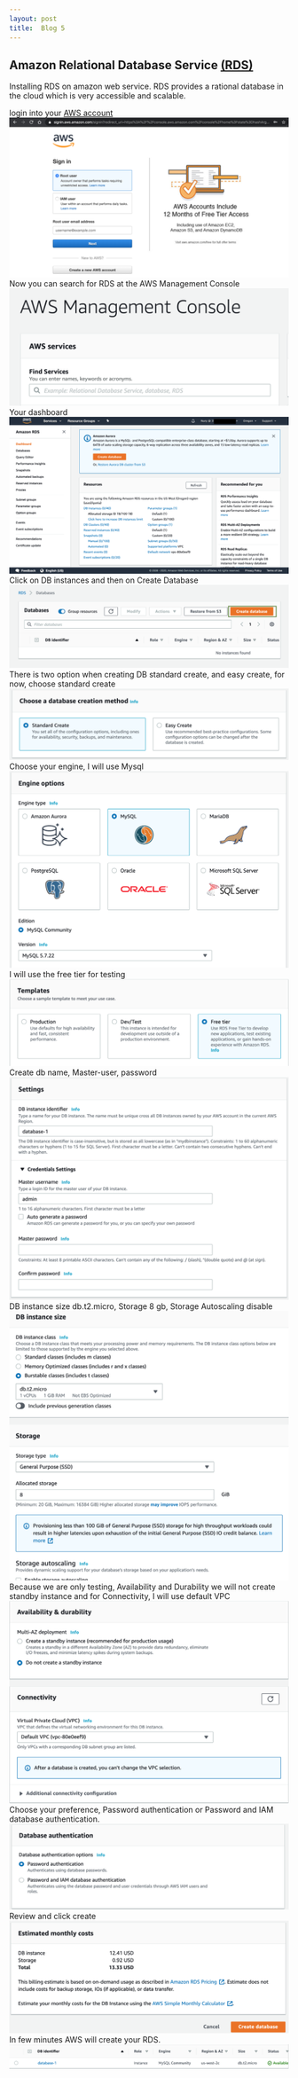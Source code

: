 ```yaml
---
layout: post
title:  Blog 5
---
```

## Amazon Relational Database Service [(RDS)](https://aws.amazon.com/rds/)
Installing RDS on amazon web service. RDS provides a rational database in the cloud which is very accessible and scalable.

login into your [AWS account](https://aws.amazon.com/)
![image](/images/blog5/blog5-1.png)
Now you can search for RDS at the AWS Management Console
![image](/images/blog5/blog5-2.png)
Your dashboard
![image](/images/blog5/blog5-3.png)
Click on DB instances and then on Create Database
![image](/images/blog5/blog5-4.png)
There is two option when creating DB standard create, and easy create, for now, choose standard create
![image](/images/blog5/blog5-5.png)
Choose your engine, I will use Mysql
![image](/images/blog5/blog5-6.png)
I will use the free tier for testing
![image](/images/blog5/blog5-7.png)
Create db name, Master-user, password
![image](/images/blog5/blog5-8.png)
DB instance size db.t2.micro, Storage 8 gb, Storage Autoscaling disable
![image](/images/blog5/blog5-9.png)
Because we are only testing, Availability and Durability we will not create standby instance and for Connectivity, I will use default VPC
![image](/images/blog5/blog5-10.png)
Choose your preference, Password authentication or Password and IAM database authentication.
![image](/images/blog5/blog5-11.png)
Review and click create
![image](/images/blog5/blog5-12.png)
In few minutes AWS will create your RDS.
![image](/images/blog5/blog5-13.png)
